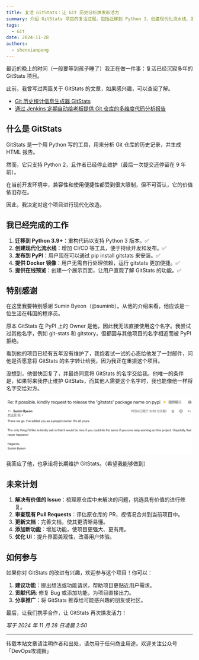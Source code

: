 ```yaml
---
title: 复活 GitStats：让 Git 历史分析焕发新活力
summary: 介绍 GitStats 项目的复活过程，包括迁移到 Python 3、创建现代化流水线、发布到 PyPI 和 Docker，以及未来的改进计划。
tags:
  - Git
date: 2024-11-28
authors:
  - shenxianpeng
---
```


最近的晚上的时间（一般要等到孩子睡了）我正在做一件事：复活已经沉寂多年的 GitStats 项目。

此前，我曾写过两篇关于 GitStats 的文章，如果感兴趣，可以查阅了解。

* [Git 历史统计信息生成器 GitStats](https://shenxianpeng.github.io/2019/12/git-stats/)
* [通过 Jenkins 定期自动给老板提供 Git 仓库的多维度代码分析报告](https://shenxianpeng.github.io/2020/01/git-stats-jenkins/)


## 什么是 GitStats

GitStats 是一个用 Python 写的工具，用来分析 Git 仓库的历史记录，并生成 HTML 报告。

然而，它只支持 Python 2，且作者已经停止维护（最后一次提交还停留在 9 年前）。

在当前开发环境中，兼容性和使用便捷性都受到很大限制，但不可否认，它的价值依旧存在。

因此，我决定对这个项目进行现代化改造。

## 我已经完成的工作

1. **迁移到 Python 3.9+**：重构代码以支持 Python 3 版本。✅
2. **创建现代化流水线**：增加 CI/CD 等工具，便于持续开发和发布。✅
3. **发布到 PyPI**：用户现在可以通过 pip install gitstats 来安装。✅
4. **提供 Docker 镜像**：用户无需自行处理依赖，运行 gitstats 更加便捷。✅
4. **提供在线预览**：创建一个展示页面，让用户直观了解 GitStats 的功能。✅

## 特别感谢

在这里我要特别感谢 Sumin Byeon（@suminb）。从他的介绍来看，他应该是一位生活在韩国的程序员。

原本 GitStats 在 PyPI 上的 Owner 是他，因此我无法直接使用这个名字。我尝试过其他名字，例如 git-stats 和 gitstory，但都因与其他项目的名字相近而被 PyPI 拒绝。

看到他的项目已经有五年没有维护了，我抱着试一试的心态给他发了一封邮件，问他是否愿意将 GitStats 的名字转让给我，因为我正在重振这个项目。

没想到，他很快回复了，并最终同意将 GitStats 的名字交给我。他唯一的条件是，如果将来我停止维护 GitStats，而其他人需要这个名字时，我也能像他一样将名字交给对方。

![THANK YOU](thank-you.png)

我答应了他，也承诺将长期维护 GitStats。（希望我能够做到）

## 未来计划

1. **解决有价值的 Issue**：梳理原仓库中未解决的问题，挑选具有价值的进行修复。
2. **审查现有 Pull Requests**：评估原仓库的 PR，视情况合并到当前项目中。
3. **更新文档**：完善文档，使其更清晰易懂。
4. **添加新功能**：增加功能，使项目更强大、更有用。
5. **优化 UI**：提升界面美观性，改善用户体验。

## 如何参与

如果你对 GitStats 的改进有兴趣，欢迎参与这个项目！你可以：

1. **建议功能**：提出想法或功能请求，帮助项目更贴近用户需求。
2. **贡献代码**: 修复 Bug 或添加功能，为项目直接出力。
3. **分享推广**：将 GitStats 推荐给可能感兴趣的朋友或社区。

最后，让我们携手合作，让 GitStats 再次焕发活力！


_写于 2024 年 11 月 28 日凌晨 2:50_

---

转载本站文章请注明作者和出处，请勿用于任何商业用途。欢迎关注公众号「DevOps攻城狮」
